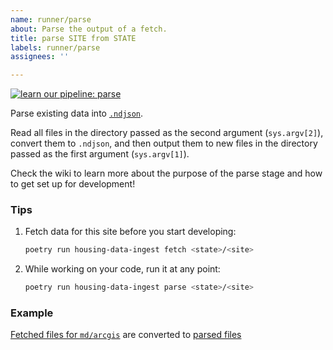 ```yaml
---
name: runner/parse
about: Parse the output of a fetch.
title: parse SITE from STATE
labels: runner/parse
assignees: ''

---
```


[![learn our pipeline: parse](https://img.shields.io/static/v1?label=learn%20our%20pipeline&message=parse&style=social)](https://github.com/rit-hc-website/data-ingest/wiki/Runner-pipeline-stages#parse)

Parse existing data into [`.ndjson`](http://ndjson.org/).

Read all files in the directory passed as the second argument (`sys.argv[2]`), convert them to `.ndjson`, and then output them to new files in the directory passed as the first argument (`sys.argv[1]`).

Check the wiki to learn more about the purpose of the parse stage and how to get set up for development!

### Tips

1. Fetch data for this site before you start developing:
    ```sh
    poetry run housing-data-ingest fetch <state>/<site>
    ```

1. While working on your code, run it at any point:
    ```sh
    poetry run housing-data-ingest parse <state>/<site>
    ```

### Example
[Fetched files for `md/arcgis`](https://github.com/rit-hc-website/data-ingest-results/tree/main/md/arcgis/raw) are converted to [parsed files](https://github.com/rit-hc-website/data-ingest-results/tree/main/md/arcgis/parsed)
